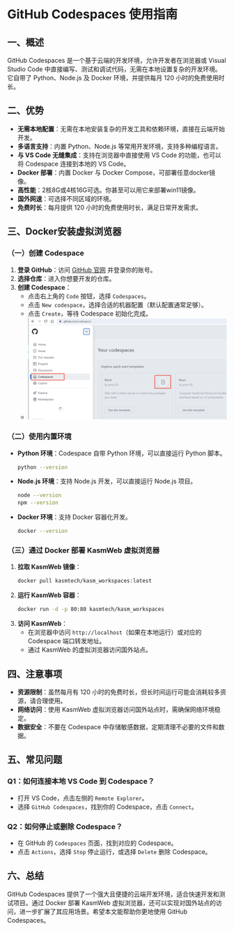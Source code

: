 # GitHub Codespaces 使用指南

## 一、概述
GitHub Codespaces 是一个基于云端的开发环境，允许开发者在浏览器或 Visual Studio Code 中直接编写、测试和调试代码，无需在本地设置复杂的开发环境。它自带了 Python、Node.js 及 Docker 环境，并提供每月 120 小时的免费使用时长。

## 二、优势
- **无需本地配置**：无需在本地安装复杂的开发工具和依赖环境，直接在云端开始开发。
- **多语言支持**：内置 Python、Node.js 等常用开发环境，支持多种编程语言。
- **与 VS Code 无缝集成**：支持在浏览器中直接使用 VS Code 的功能，也可以将 Codespace 连接到本地的 VS Code。
- **Docker 部署**：内置 Docker 与 Docker Compose，可部署任意docker镜像。
- **高性能**：2核8G或4核16G可选。你甚至可以用它来部署win11镜像。
- **国外网速**：可选择不同区域的环境。
- **免费时长**：每月提供 120 小时的免费使用时长，满足日常开发需求。

## 三、Docker安装虚拟浏览器

### （一）创建 Codespace
1. **登录 GitHub**：访问 [GitHub 官网](https://github.com/) 并登录你的账号。
2. **选择仓库**：进入你想要开发的仓库。
3. **创建 Codespace**：
   - 点击右上角的 `Code` 按钮，选择 `Codespaces`。
   - 点击 `New codespace`，选择合适的机器配置（默认配置通常足够）。
   - 点击 `Create`，等待 Codespace 初始化完成。
   - ![输入图片说明](https://raw.githubusercontent.com/sbdrin/docs/main/imgs/2025-06-13/YnjDHJtzB8Y3gbLU.png)

### （二）使用内置环境
- **Python 环境**：Codespace 自带 Python 环境，可以直接运行 Python 脚本。
  ```bash
  python --version
  ```
- **Node.js 环境**：支持 Node.js 开发，可以直接运行 Node.js 项目。
  ```bash
  node --version
  npm --version
  ```
- **Docker 环境**：支持 Docker 容器化开发。
  ```bash
  docker --version
  ```

### （三）通过 Docker 部署 KasmWeb 虚拟浏览器
1. **拉取 KasmWeb 镜像**：
   ```bash
   docker pull kasmtech/kasm_workspaces:latest
   ```
2. **运行 KasmWeb 容器**：
   ```bash
   docker run -d -p 80:80 kasmtech/kasm_workspaces
   ```
3. **访问 KasmWeb**：
   - 在浏览器中访问 `http://localhost`（如果在本地运行）或对应的 Codespace 端口转发地址。
   - 通过 KasmWeb 的虚拟浏览器访问国外站点。

## 四、注意事项
- **资源限制**：虽然每月有 120 小时的免费时长，但长时间运行可能会消耗较多资源，请合理使用。
- **网络访问**：使用 KasmWeb 虚拟浏览器访问国外站点时，需确保网络环境稳定。
- **数据安全**：不要在 Codespace 中存储敏感数据，定期清理不必要的文件和数据。

## 五、常见问题
### Q1：如何连接本地 VS Code 到 Codespace？
- 打开 VS Code，点击左侧的 `Remote Explorer`。
- 选择 `GitHub Codespaces`，找到你的 Codespace，点击 `Connect`。

### Q2：如何停止或删除 Codespace？
- 在 GitHub 的 `Codespaces` 页面，找到对应的 Codespace。
- 点击 `Actions`，选择 `Stop` 停止运行，或选择 `Delete` 删除 Codespace。

## 六、总结
GitHub Codespaces 提供了一个强大且便捷的云端开发环境，适合快速开发和测试项目。通过 Docker 部署 KasmWeb 虚拟浏览器，还可以实现对国外站点的访问，进一步扩展了其应用场景。希望本文能帮助你更地使用 GitHub Codespaces。

<!--stackedit_data:
eyJoaXN0b3J5IjpbLTEyNjAzNTUwNzgsNDc0NTk3ODY0LC0xMT
Q3OTg1ODI1LDEwMzQ0NDM4NjRdfQ==
-->